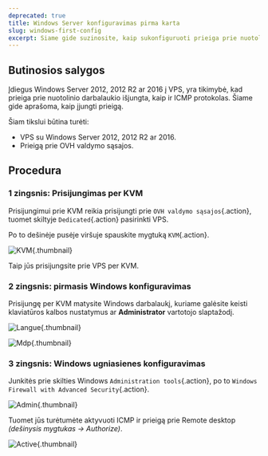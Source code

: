 ```yaml
---
deprecated: true
title: Windows Server konfiguravimas pirma karta
slug: windows-first-config
excerpt: Siame gide suzinosite, kaip sukonfiguruoti prieiga prie nuotolinio darbalaukio per KVM, jeigu ji isjungta.
---
```



## Butinosios salygos
Įdiegus Windows Server 2012, 2012 R2 ar 2016 į VPS, yra tikimybė, kad prieiga prie nuotolinio darbalaukio išjungta, kaip ir ICMP protokolas. Šiame gide aprašoma, kaip įjungti prieigą.

Šiam tikslui būtina turėti:

- VPS su Windows Server 2012, 2012 R2 ar 2016.
- Prieigą prie OVH valdymo sąsajos.


## Procedura

### 1 zingsnis&#58; Prisijungimas per KVM
Prisijungimui prie KVM reikia prisijungti prie `OVH valdymo sąsajos`{.action}, tuomet skiltyje `Dedicated`{.action} pasirinkti VPS.

Po to dešinėje pusėje viršuje spauskite mygtuką `KVM`{.action}.


![KVM](images/windowsvps.png){.thumbnail}

Taip jūs prisijungsite prie VPS per KVM.


### 2 zingsnis&#58; pirmasis Windows konfiguravimas
Prisijungę per KVM matysite Windows darbalaukį, kuriame galėsite keisti klaviatūros kalbos nustatymus ar **Administrator** vartotojo slaptažodį.


![Langue](images/windows2.png){.thumbnail}


![Mdp](images/windows3.png){.thumbnail}


### 3 zingsnis&#58; Windows ugniasienes konfiguravimas
Junkitės prie skilties Windows `Administration tools`{.action}, po to `Windows Firewall with Advanced Security`{.action}.


![Admin](images/windows4.png){.thumbnail}

Tuomet jūs turėtumėte aktyvuoti ICMP ir prieigą prie Remote desktop *(dešinysis mygtukas -> Authorize)*.


![Active](images/windows5.png){.thumbnail}
